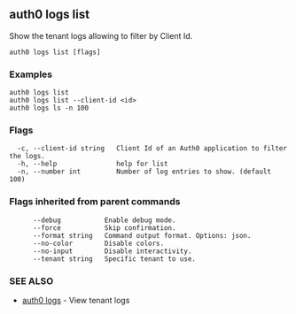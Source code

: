 ## auth0 logs list

Show the tenant logs allowing to filter by Client Id.

```
auth0 logs list [flags]
```

### Examples

```
auth0 logs list
auth0 logs list --client-id <id>
auth0 logs ls -n 100
```

### Flags

```
  -c, --client-id string   Client Id of an Auth0 application to filter the logs.
  -h, --help               help for list
  -n, --number int         Number of log entries to show. (default 100)
```

### Flags inherited from parent commands

```
      --debug           Enable debug mode.
      --force           Skip confirmation.
      --format string   Command output format. Options: json.
      --no-color        Disable colors.
      --no-input        Disable interactivity.
      --tenant string   Specific tenant to use.
```

### SEE ALSO

* [auth0 logs](auth0_logs.md)	 - View tenant logs
